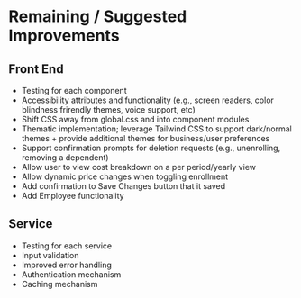 # Remaining / Suggested Improvements

## Front End

- Testing for each component
- Accessibility attributes and functionality (e.g., screen readers, color blindness frirendly themes, voice support, etc)
- Shift CSS away from global.css and into component modules
- Thematic implementation; leverage Tailwind CSS to support dark/normal themes + provide additional themes for business/user preferences
- Support confirmation prompts for deletion requests (e.g., unenrolling, removing a dependent)
- Allow user to view cost breakdown on a per period/yearly view
- Allow dynamic price changes when toggling enrollment
- Add confirmation to Save Changes button that it saved
- Add Employee functionality

## Service

- Testing for each service
- Input validation
- Improved error handling
- Authentication mechanism
- Caching mechanism